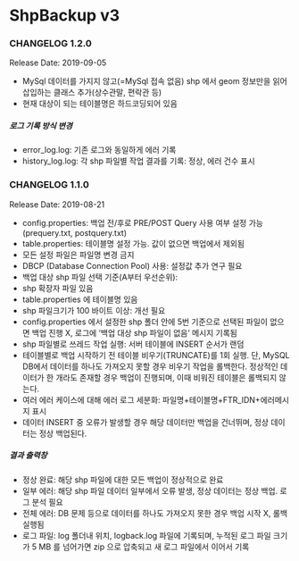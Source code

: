 # ShpBackup v3

### CHANGELOG 1.2.0
Release Date: 2019-09-05
- MySql 데이터를 가지지 않고(=MySql 접속 없음) shp 에서 geom 정보만을 읽어 삽입하는 클래스 추가(상수관말, 편락관 등)
- 현재 대상이 되는 테이블명은 하드코딩되어 있음
##### 로그 기록 방식 변경
- error_log.log: 기존 로그와 동일하게 에러 기록
- history_log.log: 각 shp 파일별 작업 결과를 기록: 정상, 에러 건수 표시

### CHANGELOG 1.1.0
Release Date: 2019-08-21
-	config.properties: 백업 전/후로 PRE/POST Query 사용 여부 설정 가능(prequery.txt, postquery.txt)
-	table.properties: 테이블명 설정 가능. 값이 없으면 백업에서 제외됨
-	모든 설정 파일은 파일명 변경 금지
-	DBCP (Database Connection Pool) 사용: 설정값 추가 연구 필요
-	백업 대상 shp 파일 선택 기준(A부터 우선순위):
-	shp 확장자 파일 있음
-	table.properties 에 테이블명 있음
-	shp 파일크기가 100 바이트 이상: 개선 필요
-	config.properties 에서 설정한 shp 폴더 안에 5번 기준으로 선택된 파일이 없으면 백업 진행 X, 로그에 ‘백업 대상 shp 파일이 없음’ 메시지 기록됨
-	shp 파일별로 쓰레드 작업 실행: 서버 테이블에 INSERT 순서가 랜덤
-	테이블별로 백업 시작하기 전 테이블 비우기(TRUNCATE)를 1회 실행. 단, MySQL DB에서 데이터를 하나도 가져오지 못할 경우 비우기 작업을 롤백한다. 정상적인 데이터가 한 개라도 존재할 경우 백업이 진행되며, 이때 비워진 테이블은 롤백되지 않는다.
-	여러 에러 케이스에 대해 에러 로그 세분화: 파일명+테이블명+FTR_IDN+에러메시지 표시
-	데이터 INSERT 중 오류가 발생할 경우 해당 데이터만 백업을 건너뛰며, 정상 데이터는 정상 백업된다.
##### 결과 출력창
-	정상 완료: 해당 shp 파일에 대한 모든 백업이 정상적으로 완료
-	일부 에러: 해당 shp 파일 데이터 일부에서 오류 발생, 정상 데이터는 정상 백업. 로그 분석 필요
-	전체 에러: DB 문제 등으로 데이터를 하나도 가져오지 못한 경우 백업 시작 X, 롤백 실행됨
-	로그 파일: log 폴더내 위치, logback.log 파일에 기록되며, 누적된 로그 파일 크기가 5 MB 를 넘어가면 zip 으로 압축되고 새 로그 파일에서 이어서 기록
